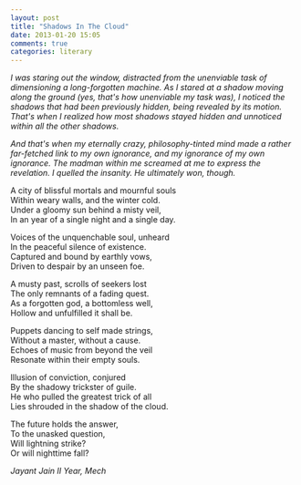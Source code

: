 ```yaml
---
layout: post
title: "Shadows In The Cloud"
date: 2013-01-20 15:05
comments: true
categories: literary 
---
```


<em>I was staring out the window, distracted from the unenviable task of dimensioning a long-forgotten machine. As I stared at a shadow moving along the ground (yes, that's how unenviable my task was), I noticed the shadows that had been previously hidden, being revealed by its motion. That's when I realized how most shadows stayed hidden and unnoticed within all the other shadows. 

And that's when my eternally crazy, philosophy-tinted mind made a rather far-fetched link to my own ignorance, and my ignorance of my own ignorance. The madman within me screamed at me to express the revelation. I quelled the insanity.
He ultimately won, though.
</em>
<p>
A city of blissful mortals and mournful souls<br/>
Within weary walls, and the winter cold.<br/>
Under a gloomy sun behind a misty veil,<br/>
In an year of a single night and a single day.<br/>
</p>

<p> 
Voices of the unquenchable soul, unheard<br/>
In the peaceful silence of existence.<br/> 
Captured and bound by earthly vows,<br/>
Driven to despair by an unseen foe.<br/>
</p>

<p>
A musty past, scrolls of seekers lost<br/>
The only remnants of a fading quest.<br/>
As a forgotten god, a bottomless well,<br/>
Hollow and unfulfilled it shall be.<br/>
</p>
<p> 
Puppets dancing to self made strings,<br/>
Without a master, without a cause.<br/>
Echoes of music from beyond the veil<br/>
Resonate within their empty souls.<br/>
</p>
<p> 
Illusion of conviction, conjured<br/>
By the shadowy trickster of guile.<br/>
He who pulled the greatest trick of all<br/>
Lies shrouded in the shadow of the cloud.<br/>
</p>
<p> 
The future holds the answer,<br/>
To the unasked question,<br/>
Will lightning strike?<br/>
Or will nighttime fall?<br/>
</p>

<em>Jayant Jain</em>
<em>II Year, Mech</em>

